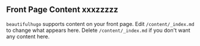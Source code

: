 ## Front Page Content xxxzzzzz
`beautifulhugo` supports content on your front page. Edit `/content/_index.md` to change what appears here. Delete `/content/_index.md` if you don't want any content here.
